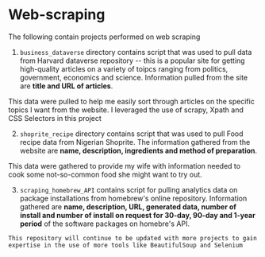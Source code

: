 # Web-scraping

The following contain projects performed on web scraping

1. `business_dataverse` directory contains script that was used to pull data from Harvard dataverse repository -- this is a popular site for getting high-quality articles on a variety of toipcs ranging from politics, government, economics and science. Information pulled from the site are __title and URL of articles__.

This data were pulled to help me easily sort through articles on the specific topics I want from the website. I leveraged the use of scrapy, Xpath and CSS Selectors in this project

2. `shoprite_recipe` directory contains script that was used to pull Food recipe data from Nigerian Shoprite. The information gathered from the website are __name, description, ingredients and method of preparation__.

This data were gathered to provide my wife with information needed to cook some not-so-common food she might want to try out.

3. `scraping_homebrew_API` contains script for pulling analytics data on package installations from homebrew's online repository. Information gathered are __name, description, URL, generated data, number of install and number of install on request for 30-day, 90-day and 1-year period__ of the software packages on homebre's API.


`This repository will continue to be updated with more projects to gain expertise in the use of more tools like BeautifulSoup and Selenium`